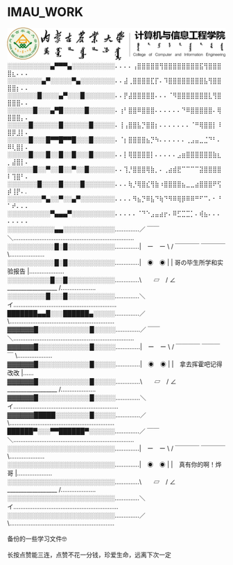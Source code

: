 # IMAU_WORK
<img src="大学/IMAU.png">

<br>
░░░░░░░░░░▄▀▀▀▄░░░░░░░░░░⠄⠄⠄⠄⢠⣿⣿⣿⣿⣿⢻⣿⣿⣿⣿⣿⣿⣿⣿⣯⢻⣿⣿⣿⣿⣆⠄⠄⠄<br>
░░░░░░░░▄▀░░░░░▀▄░░░░░░░░⠄⠄⣼⢀⣿⣿⣿⣿⣏⡏⠄⠹⣿⣿⣿⣿⣿⣿⣿⣿⣧⢻⣿⣿⣿⣿⡆⠄⠄<br>
░░░░░░░█░░░░▄▀░░░█░░░░░░░⠄⠄⡟⣼⣿⣿⣿⣿⣿⠄⠄⠄⠈⠻⣿⣿⣿⣿⣿⣿⣿⣇⢻⣿⣿⣿⣿⠄⠄<br>
░░░░░░█░░░▄▀█░░░░░█░░░░░░⠄⢰⠃⣿⣿⠿⣿⣿⣿⠄⠄⠄⠄⠄⠄⠙⠿⣿⣿⣿⣿⣿⠄⢿⣿⣿⣿⡄⠄​<br>
░░░░░█░░░░░░█░░░░░░█░░░░░⠄⢸⢠⣿⣿⣧⡙⣿⣿⡆⠄⠄⠄⠄⠄⠄⠄⠈⠛⢿⣿⣿⡇⠸⣿⡿⣸⡇⠄<br>
░░░░░█░░░█▀▀█▀▀█░░░█░░░░░⠄⠈⡆⣿⣿⣿⣿⣦⡙⠳⠄⠄⠄⠄⠄⠄⢀⣠⣤⣀⣈⠙⠃⠄⠿⢇⣿⡇⠄<br>
░░░░░█░░░█░░█░░█░░░█░░░░░⠄⠄⡇⢿⣿⣿⣿⣿⡇⠄⠄⠄⠄⠄⣠⣶⣿⣿⣿⣿⣿⣿⣷⣆⡀⣼⣿⡇⠄<br>
░░░░░░█░░▀░░█░░▀░░█░░░░░░⠄⠄⢹⡘⣿⣿⣿⢿⣷⡀⠄⢀⣴⣾⣟⠉⠉⠉⠉⣽⣿⣿⣿⣿⠇⢹⣿⠃⠄<br>
░░░░░░░█░░░░█░░░░█░░░░░░░⠄⠄⠄⢷⡘⢿⣿⣎⢻⣷⠰⣿⣿⣿⣿⣦⣀⣀⣴⣿⣿⣿⠟⢫⡾⢸⡟⠄.<br>
░░░░░░░░▀▄░░▀░░▄▀░░░░░░░░⠄⠄⠄⠄⠻⣦⡙⠿⣧⠙⢷⠙⠻⠿⢿⡿⠿⠿⠛⠋⠉⠄⠂⠘⠁⠞⠄⠄⠄<br>
░░░░░░░░░░▀▄▄▄▀░░░░░░░░░░⠄⠄⠄⠄⠄⠈⠙⠑⣠⣤⣴⡖⠄⠿⣋⣉⣉⡁⠄⢾⣦⠄⠄⠄⠄⠄⠄⠄⠄<br>
░░░░░░░░░░░▄▄░░░░░░░░░░░░..............／ ￣￣ ＼.....................................................................<br>
░░░░░░░░░░░█░█░░░░░░░░░░░..............|　ー　ー \ / ￣￣￣￣ ￣￣￣￣ \....................<br>
░░░░░░░░░░░█░█░░░░░░░░░░░..............|　◉　◉ | | 哥の毕生所学和实验报告 |....................<br>
░░░░░░░░░░█░░█░░░░░░░░░░░..............\　　▱　/ ∠ __________________ /....................<br>
░░░░░░░░░█░░░█░░░░░░░░░░░..............＼　　イ...........................................................<br>
███████▄▄█░░░██████▄░░░░░..............／　　　\............................................................<br>
▓▓▓▓▓▓█░░░░░░░░░░░░█░░░░░..............／ ￣￣ ＼.....................................................................<br>
▓▓▓▓▓▓█░░░░░░░░░░░░█░░░░░..............|　ー　ー \ / ￣￣￣￣ ￣￣￣￣ \....................<br>
▓▓▓▓▓▓█░░░░░░░░░░░░█░░░░░..............|　◉　◉ | |　拿去挥霍吧记得改改  |......<br>
▓▓▓▓▓▓█░░░░░░░░░░░░█░░░░░..............\　　▱　/ ∠ __________________ /....................<br>
▓▓▓▓▓▓█░░░░░░░░░░░░█░░░░░..............＼　　イ............................................................<br>
▓▓▓▓▓▓█████░░░░░░░░█░░░░░..............／　　　\............................................................<br>
██████▀░░░▀▀██████▀░░░░░░..............／ ￣￣ ＼.....................................................................　<br>
░░░░░░░░░░░░░░░░░░░░░░░░░..............|　ー　ー \ / ￣￣￣￣ ￣￣￣￣ \....................<br>
░░░░░░░░░░░░░░░░░░░░░░░░░..............|　◉　◉ | |　真有你的啊！烨哥  |....................<br>
░░░░░░░░░░░░░░░░░░░░░░░░░..............\　　▱　/ ∠ __________________ /....................​<br>
░░░░░░░░░░░░░░░░░░░░░░░░░..............＼　　イ............................................................<br>
░░░░░░░░░░░░░░░░░░░░░░░░░..............／　　　\............................................................<br>
<br>
备份的一些学习文件🤓<br>
<br>
长按点赞能三连，点赞不花一分钱，珍爱生命，远离下次一定
